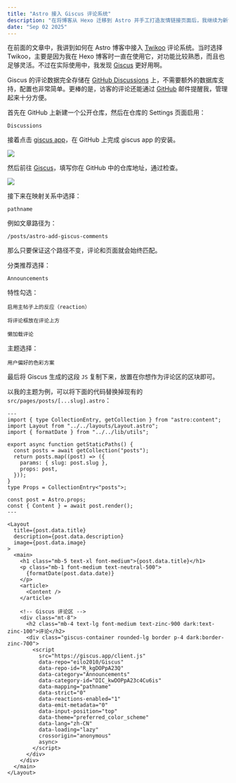 ```yaml
---
title: "Astro 接入 Giscus 评论系统"
description: "在将博客从 Hexo 迁移到 Astro 并手工打造友情链接页面后，我继续为新博客加入评论功能。最终选择了 Twikoo 作为评论系统，保留原有的灵活体验，并分享了完整的集成方法和代码示例，助你快速在 Astro 博客中启用互动交流。"
date: "Sep 02 2025"
---
```

在前面的文章中，我讲到如何在 Astro 博客中接入 [Twikoo](https://twikoo.js.org/) 评论系统。当时选择 Twikoo，主要是因为我在 Hexo 博客时一直在使用它，对功能比较熟悉，而且也足够灵活。不过在实际使用中，我发现 [Giscus](https://giscus.app/) 更好用啊。

Giscus 的评论数据完全存储在 [GitHub Discussions](https://docs.github.com/en/discussions) 上，不需要额外的数据库支持，配置也非常简单。更棒的是，访客的评论还能通过 [GitHub](https://github.com/) 邮件提醒我，管理起来十分方便。

首先在 GitHub 上新建一个公开仓库，然后在仓库的 Settings 页面启用：

```
Discussions
```

接着点击 [giscus app](https://github.com/apps/giscus)，在 GitHub 上完成 giscus app 的安装。

![](https://i.284628.xyz/ZIJQRmtU.webp)

然后前往 [Giscus](https://giscus.app/)，填写你在 GitHub 中的仓库地址，通过检查。

![](https://i.284628.xyz/gAbeEBRE.webp)

接下来在映射关系中选择：

```
pathname
```

例如文章路径为：

```
/posts/astro-add-giscus-comments
```

那么只要保证这个路径不变，评论和页面就会始终匹配。

分类推荐选择：

```
Announcements
```

特性勾选：

```
启用主帖子上的反应（reaction）
```

```
将评论框放在评论上方
```

```
懒加载评论
```

主题选择：

```
用户偏好的色彩方案
```

最后将 Giscus 生成的这段 `JS` 复制下来，放置在你想作为评论区的区块即可。

以我的主题为例，可以将下面的代码替换掉现有的 `src/pages/posts/[...slug].astro`：

```astro
---
import { type CollectionEntry, getCollection } from "astro:content";
import Layout from "../../layouts/Layout.astro";
import { formatDate } from "../../lib/utils";

export async function getStaticPaths() {
  const posts = await getCollection("posts");
  return posts.map((post) => ({
    params: { slug: post.slug },
    props: post,
  }));
}
type Props = CollectionEntry<"posts">;

const post = Astro.props;
const { Content } = await post.render();
---

<Layout
  title={post.data.title}
  description={post.data.description}
  image={post.data.image}
>
  <main>
    <h1 class="mb-5 text-xl font-medium">{post.data.title}</h1>
    <p class="mb-1 font-medium text-neutral-500">
      {formatDate(post.data.date)}
    </p>
    <article>
      <Content />
    </article>
    
    <!-- Giscus 评论区 -->
    <div class="mt-8">
      <h2 class="mb-4 text-lg font-medium text-zinc-900 dark:text-zinc-100">评论</h2>
      <div class="giscus-container rounded-lg border p-4 dark:border-zinc-700">
        <script 
          src="https://giscus.app/client.js"
          data-repo="eilo2010/Giscus"
          data-repo-id="R_kgDOPpA23Q"
          data-category="Announcements"
          data-category-id="DIC_kwDOPpA23c4Cu6is"
          data-mapping="pathname"
          data-strict="0"
          data-reactions-enabled="1"
          data-emit-metadata="0"
          data-input-position="top"
          data-theme="preferred_color_scheme"
          data-lang="zh-CN"
          data-loading="lazy"
          crossorigin="anonymous"
          async>
        </script>
      </div>
    </div>
  </main>
</Layout>
```